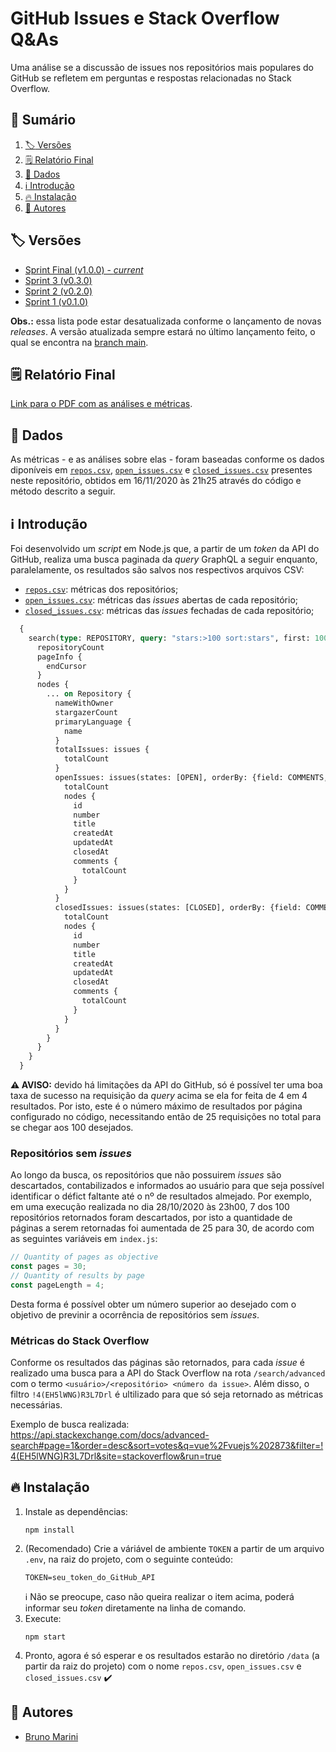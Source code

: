 # GitHub Issues e Stack Overflow Q&As
Uma análise se a discussão de issues nos repositórios mais populares do GitHub se refletem em perguntas e respostas relacionadas no Stack Overflow.

## :card_index: Sumário

1. [:label: Versões](#label-versões)
2. [:spiral_notepad: Relatório Final](#spiral_notepad-relatório-final)
3. [:abacus: Dados](#abacus-dados)
4. [:information_source: Introdução](#information_source-introdução)
5. [:fire: Instalação](#fire-instalação)
6. [:busts_in_silhouette: Autores](#busts_in_silhouette-autores)

## :label: Versões

- [Sprint Final (v1.0.0) - _current_](https://github.com/TheMarini/issues-and-stack-overflow/tree/v1.0.0)
- [Sprint 3 (v0.3.0)](https://github.com/TheMarini/issues-and-stack-overflow/tree/v0.3.0)
- [Sprint 2 (v0.2.0)](https://github.com/TheMarini/issues-and-stack-overflow/tree/v0.2.0)
- [Sprint 1 (v0.1.0)](https://github.com/TheMarini/issues-and-stack-overflow/tree/v0.1.0)

**Obs.:** essa lista pode estar desatualizada conforme o lançamento de novas _releases_. A versão atualizada sempre estará no último lançamento feito, o qual se encontra na [branch main](https://github.com/TheMarini/issues-and-stack-overflow).

## :spiral_notepad: Relatório Final

[Link para o PDF com as análises e métricas](https://github.com/TheMarini/issues-and-stack-overflow/blob/v1.0.0/docs/Relatório%20Final.pdf).

## :abacus: Dados

As métricas - e as análises sobre elas - foram baseadas conforme os dados diponíveis em [`repos.csv`](https://github.com/TheMarini/issues-and-stack-overflow/blob/v1.0.0/data/repos.csv), [`open_issues.csv`](https://github.com/TheMarini/issues-and-stack-overflow/blob/v1.0.0/data/open_issues.csv) e [`closed_issues.csv`](https://github.com/TheMarini/issues-and-stack-overflow/blob/v1.0.0/data/closed_issues.csv) presentes neste repositório, obtidos em 16/11/2020 às 21h25 através do código e método descrito a seguir.

## :information_source: Introdução

Foi desenvolvido um _script_ em Node.js que, a partir de um _token_ da API do GitHub, realiza uma busca paginada da _query_ GraphQL a seguir enquanto, paralelamente, os resultados são salvos nos respectivos arquivos CSV:

- [`repos.csv`](https://github.com/TheMarini/issues-and-stack-overflow/blob/v1.0.0/data/repos.csv): métricas dos repositórios;
- [`open_issues.csv`](https://github.com/TheMarini/issues-and-stack-overflow/blob/v1.0.0/data/open_issues.csv): métricas das _issues_ abertas de cada repositório;
- [`closed_issues.csv`](https://github.com/TheMarini/issues-and-stack-overflow/blob/v1.0.0/data/closed_issues.csv): métricas das _issues_ fechadas de cada repositório;

```GraphQL
  {
    search(type: REPOSITORY, query: "stars:>100 sort:stars", first: 100) {
      repositoryCount
      pageInfo {
        endCursor
      }
      nodes {
        ... on Repository {
          nameWithOwner
          stargazerCount
          primaryLanguage {
            name
          }
          totalIssues: issues {
            totalCount
          }
          openIssues: issues(states: [OPEN], orderBy: {field: COMMENTS, direction: DESC}, first: 5) {
            totalCount
            nodes {
              id
              number
              title
              createdAt
              updatedAt
              closedAt
              comments {
                totalCount
              }
            }
          }
          closedIssues: issues(states: [CLOSED], orderBy: {field: COMMENTS, direction: DESC}, first: 5) {
            totalCount
            nodes {
              id
              number
              title
              createdAt
              updatedAt
              closedAt
              comments {
                totalCount
              }
            }
          }
        }
      }
    }
  }
```
**:warning: AVISO:** devido há limitações da API do GitHub, só é possível ter uma boa taxa de sucesso na requisição da _query_ acima se ela for feita de 4 em 4 resultados. Por isto, este é o número máximo de resultados por página configurado no código, necessitando então de 25 requisições no total para se chegar aos 100 desejados.

### Repositórios sem _issues_

Ao longo da busca, os repositórios que não possuirem _issues_ são descartados, contabilizados e informados ao usuário para que seja possível identificar o défict faltante até o nº de resultados almejado. Por exemplo, em uma execução realizada no dia 28/10/2020 às 23h00, 7 dos 100 repositórios retornados foram descartados, por isto a quantidade de páginas a serem retornadas foi aumentada de 25 para 30, de acordo com as seguintes variáveis em `index.js`:

```Javascript
// Quantity of pages as objective
const pages = 30;
// Quantity of results by page
const pageLength = 4;
```

Desta forma é possível obter um número superior ao desejado com o objetivo de previnir a ocorrência de repositórios sem _issues_.

### Métricas do Stack Overflow

Conforme os resultados das páginas são retornados, para cada _issue_ é realizado uma busca para a API do Stack Overflow na rota `/search/advanced` com o termo `<usuário>/<repositório> <número da issue>`. Além disso, o filtro `!4(EH5lWNG)R3L7Drl` é ultilizado para que só seja retornado as métricas necessárias. 

Exemplo de busca realizada: https://api.stackexchange.com/docs/advanced-search#page=1&order=desc&sort=votes&q=vue%2Fvuejs%202873&filter=!4(EH5lWNG)R3L7Drl&site=stackoverflow&run=true 

## :fire: Instalação

1. Instale as dependências:
    ```
    npm install
    ```
2. (Recomendado) Crie a váriável de ambiente `TOKEN` a partir de um arquivo `.env`, na raiz do projeto, com o seguinte conteúdo:
   ```
   TOKEN=seu_token_do_GitHub_API
   ```
   :information_source: Não se preocupe, caso não queira realizar o item acima, poderá informar seu _token_ diretamente na linha de comando.
3. Execute:
    ```
    npm start
    ```
4. Pronto, agora é só esperar e os resultados estarão no diretório `/data` (a partir da raiz do projeto) com o nome `repos.csv`, `open_issues.csv` e `closed_issues.csv` :heavy_check_mark:

## :busts_in_silhouette: Autores

- [Bruno Marini](https://github.com/TheMarini)



